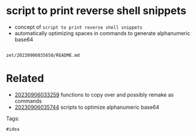 # script to print reverse shell snippets

- concept of `script to print reverse shell snippets`
- automatically optimizing spaces in commands to generate alphanumeric base64

```
```

` zet/20230906035650/README.md `

# Related

- [20230906033259](/zet/20230906033259/README.md) functions to copy over and possibly remake as commands
- [20230906035744](/zet/20230906035744/README.md) scripts to optimize alphanumeric base64

Tags:

    #idea
